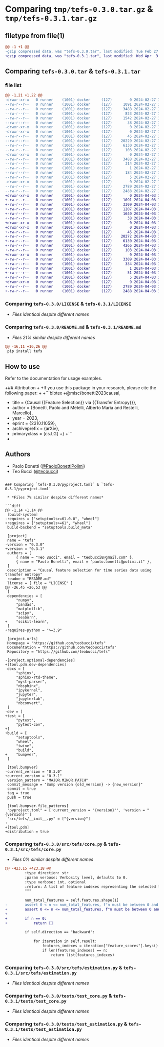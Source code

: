# Comparing `tmp/tefs-0.3.0.tar.gz` & `tmp/tefs-0.3.1.tar.gz`

## filetype from file(1)

```diff
@@ -1 +1 @@
-gzip compressed data, was "tefs-0.3.0.tar", last modified: Tue Feb 27 13:57:04 2024, max compression
+gzip compressed data, was "tefs-0.3.1.tar", last modified: Wed Apr  3 11:23:18 2024, max compression
```

## Comparing `tefs-0.3.0.tar` & `tefs-0.3.1.tar`

### file list

```diff
@@ -1,21 +1,22 @@
-drwxr-xr-x   0 runner    (1001) docker     (127)        0 2024-02-27 13:57:04.127361 tefs-0.3.0/
--rw-r--r--   0 runner    (1001) docker     (127)     1091 2024-02-27 13:56:42.000000 tefs-0.3.0/LICENSE
--rw-r--r--   0 runner    (1001) docker     (127)     3488 2024-02-27 13:57:04.127361 tefs-0.3.0/PKG-INFO
--rw-r--r--   0 runner    (1001) docker     (127)      823 2024-02-27 13:56:42.000000 tefs-0.3.0/README.md
--rw-r--r--   0 runner    (1001) docker     (127)     1542 2024-02-27 13:56:42.000000 tefs-0.3.0/pyproject.toml
--rw-r--r--   0 runner    (1001) docker     (127)       38 2024-02-27 13:57:04.127361 tefs-0.3.0/setup.cfg
-drwxr-xr-x   0 runner    (1001) docker     (127)        0 2024-02-27 13:57:04.123361 tefs-0.3.0/src/
-drwxr-xr-x   0 runner    (1001) docker     (127)        0 2024-02-27 13:57:04.123361 tefs-0.3.0/src/tefs/
--rw-r--r--   0 runner    (1001) docker     (127)       45 2024-02-27 13:56:42.000000 tefs-0.3.0/src/tefs/__init__.py
--rw-r--r--   0 runner    (1001) docker     (127)    20229 2024-02-27 13:56:42.000000 tefs-0.3.0/src/tefs/core.py
--rw-r--r--   0 runner    (1001) docker     (127)     6130 2024-02-27 13:56:42.000000 tefs-0.3.0/src/tefs/estimation.py
--rw-r--r--   0 runner    (1001) docker     (127)      103 2024-02-27 13:56:42.000000 tefs-0.3.0/src/tefs/types.py
-drwxr-xr-x   0 runner    (1001) docker     (127)        0 2024-02-27 13:57:04.127361 tefs-0.3.0/src/tefs.egg-info/
--rw-r--r--   0 runner    (1001) docker     (127)     3488 2024-02-27 13:57:04.000000 tefs-0.3.0/src/tefs.egg-info/PKG-INFO
--rw-r--r--   0 runner    (1001) docker     (127)      314 2024-02-27 13:57:04.000000 tefs-0.3.0/src/tefs.egg-info/SOURCES.txt
--rw-r--r--   0 runner    (1001) docker     (127)        1 2024-02-27 13:57:04.000000 tefs-0.3.0/src/tefs.egg-info/dependency_links.txt
--rw-r--r--   0 runner    (1001) docker     (127)      184 2024-02-27 13:57:04.000000 tefs-0.3.0/src/tefs.egg-info/requires.txt
--rw-r--r--   0 runner    (1001) docker     (127)        5 2024-02-27 13:57:04.000000 tefs-0.3.0/src/tefs.egg-info/top_level.txt
-drwxr-xr-x   0 runner    (1001) docker     (127)        0 2024-02-27 13:57:04.127361 tefs-0.3.0/tests/
--rw-r--r--   0 runner    (1001) docker     (127)     2789 2024-02-27 13:56:42.000000 tefs-0.3.0/tests/test_core.py
--rw-r--r--   0 runner    (1001) docker     (127)     2488 2024-02-27 13:56:42.000000 tefs-0.3.0/tests/test_estimation.py
+drwxr-xr-x   0 runner    (1001) docker     (127)        0 2024-04-03 11:23:18.671984 tefs-0.3.1/
+-rw-r--r--   0 runner    (1001) docker     (127)     1091 2024-04-03 11:21:11.000000 tefs-0.3.1/LICENSE
+-rw-r--r--   0 runner    (1001) docker     (127)     3309 2024-04-03 11:23:18.671984 tefs-0.3.1/PKG-INFO
+-rw-r--r--   0 runner    (1001) docker     (127)     1207 2024-04-03 11:21:11.000000 tefs-0.3.1/README.md
+-rw-r--r--   0 runner    (1001) docker     (127)     1640 2024-04-03 11:21:11.000000 tefs-0.3.1/pyproject.toml
+-rw-r--r--   0 runner    (1001) docker     (127)       38 2024-04-03 11:23:18.671984 tefs-0.3.1/setup.cfg
+drwxr-xr-x   0 runner    (1001) docker     (127)        0 2024-04-03 11:23:18.667984 tefs-0.3.1/src/
+drwxr-xr-x   0 runner    (1001) docker     (127)        0 2024-04-03 11:23:18.667984 tefs-0.3.1/src/tefs/
+-rw-r--r--   0 runner    (1001) docker     (127)       45 2024-04-03 11:21:11.000000 tefs-0.3.1/src/tefs/__init__.py
+-rw-r--r--   0 runner    (1001) docker     (127)    20272 2024-04-03 11:21:11.000000 tefs-0.3.1/src/tefs/core.py
+-rw-r--r--   0 runner    (1001) docker     (127)     6130 2024-04-03 11:21:11.000000 tefs-0.3.1/src/tefs/estimation.py
+-rw-r--r--   0 runner    (1001) docker     (127)     4266 2024-04-03 11:21:11.000000 tefs-0.3.1/src/tefs/metrics.py
+-rw-r--r--   0 runner    (1001) docker     (127)      103 2024-04-03 11:21:11.000000 tefs-0.3.1/src/tefs/types.py
+drwxr-xr-x   0 runner    (1001) docker     (127)        0 2024-04-03 11:23:18.671984 tefs-0.3.1/src/tefs.egg-info/
+-rw-r--r--   0 runner    (1001) docker     (127)     3309 2024-04-03 11:23:18.000000 tefs-0.3.1/src/tefs.egg-info/PKG-INFO
+-rw-r--r--   0 runner    (1001) docker     (127)      334 2024-04-03 11:23:18.000000 tefs-0.3.1/src/tefs.egg-info/SOURCES.txt
+-rw-r--r--   0 runner    (1001) docker     (127)        1 2024-04-03 11:23:18.000000 tefs-0.3.1/src/tefs.egg-info/dependency_links.txt
+-rw-r--r--   0 runner    (1001) docker     (127)       51 2024-04-03 11:23:18.000000 tefs-0.3.1/src/tefs.egg-info/requires.txt
+-rw-r--r--   0 runner    (1001) docker     (127)        5 2024-04-03 11:23:18.000000 tefs-0.3.1/src/tefs.egg-info/top_level.txt
+drwxr-xr-x   0 runner    (1001) docker     (127)        0 2024-04-03 11:23:18.671984 tefs-0.3.1/tests/
+-rw-r--r--   0 runner    (1001) docker     (127)     2789 2024-04-03 11:21:11.000000 tefs-0.3.1/tests/test_core.py
+-rw-r--r--   0 runner    (1001) docker     (127)     2488 2024-04-03 11:21:11.000000 tefs-0.3.1/tests/test_estimation.py
```

### Comparing `tefs-0.3.0/LICENSE` & `tefs-0.3.1/LICENSE`

 * *Files identical despite different names*

### Comparing `tefs-0.3.0/README.md` & `tefs-0.3.1/README.md`

 * *Files 21% similar despite different names*

```diff
@@ -16,11 +16,26 @@
 pip install tefs
 ```
 
 ## How to use
 
 Refer to the documentation for usage examples.
 
+## Attribution
+
+If you use this package in your research, please cite the following paper:
+
+```bibtex
+@misc{bonetti2023causal,
+    title = {Causal {{Feature Selection}} via {{Transfer Entropy}}},
+    author = {Bonetti, Paolo and Metelli, Alberto Maria and Restelli, Marcello},
+    year = 2023,
+    eprint = {2310.11059},
+    archiveprefix = {arXiv},
+    primaryclass = {cs.LG}
+}
+```
+
 ## Authors
 
 - Paolo Bonetti ([@PaoloBonettiPolimi](https://github.com/PaoloBonettiPolimi))
 - Teo Bucci ([@teobucci](https://github.com/teobucci))
```

### Comparing `tefs-0.3.0/pyproject.toml` & `tefs-0.3.1/pyproject.toml`

 * *Files 7% similar despite different names*

```diff
@@ -1,14 +1,14 @@
 [build-system]
-requires = ["setuptools>=61.0.0", "wheel"]
+requires = ["setuptools>=61", "wheel"]
 build-backend = "setuptools.build_meta"
 
 [project]
 name = "tefs"
-version = "0.3.0"
+version = "0.3.1"
 authors = [
     { name = "Teo Bucci", email = "teobucci8@gmail.com" },
     { name = "Paolo Bonetti", email = "paolo.bonetti@polimi.it" },
 ]
 description = "Causal feature selection for time series data using transfer entropy"
 readme = "README.md"
 license = { file = "LICENSE" }
@@ -26,45 +26,53 @@
 ]
 dependencies = [
     "numpy",
     "pandas",
     "matplotlib",
     "scipy",
     "seaborn",
+    "scikit-learn",
 ]
+requires-python = ">=3.9"
 
 [project.urls]
 Homepage = "https://github.com/teobucci/tefs"
 Documentation = "https://github.com/teobucci/tefs"
 Repository = "https://github.com/teobucci/tefs"
 
-[project.optional-dependencies]
+[tool.pdm.dev-dependencies]
 docs = [
     "sphinx",
     "sphinx-rtd-theme",
     "myst-parser",
     "nbsphinx",
     "ipykernel",
     "jupyter",
     "jupyterlab",
     "nbconvert",
 ]
-dev = [
+test = [
     "pytest",
     "pytest-cov",
+]
+build = [
     "setuptools",
     "wheel",
     "twine",
     "build",
+    "bumpver",
 ]
 
 [tool.bumpver]
-current_version = "0.3.0"
+current_version = "0.3.1"
 version_pattern = "MAJOR.MINOR.PATCH"
 commit_message = "Bump version {old_version} -> {new_version}"
 commit = true
 tag = true
 push = true
 
 [tool.bumpver.file_patterns]
 "pyproject.toml" = ['current_version = "{version}"', 'version = "{version}"']
 "src/tefs/__init__.py" = ["{version}"]
+
+[tool.pdm]
+distribution = true
```

### Comparing `tefs-0.3.0/src/tefs/core.py` & `tefs-0.3.1/src/tefs/core.py`

 * *Files 0% similar despite different names*

```diff
@@ -423,15 +423,18 @@
         :type direction: str
         :param verbose: Verbosity level, defaults to 0.
         :type verbose: int, optional
         :return: A list of feature indexes representing the selected features.
         """
 
         num_total_features = self.features.shape[1]
-        assert 0 < n <= num_total_features, f"n must be between 0 and {num_total_features}"
+        assert 0 <= n <= num_total_features, f"n must be between 0 and {num_total_features}"
+
+        if n == 0:
+            return []
 
         if self.direction == "backward":
 
             for iteration in self.result:
                 features_indexes = iteration["feature_scores"].keys()
                 if len(features_indexes) == n:
                     return list(features_indexes)
```

### Comparing `tefs-0.3.0/src/tefs/estimation.py` & `tefs-0.3.1/src/tefs/estimation.py`

 * *Files identical despite different names*

### Comparing `tefs-0.3.0/tests/test_core.py` & `tefs-0.3.1/tests/test_core.py`

 * *Files identical despite different names*

### Comparing `tefs-0.3.0/tests/test_estimation.py` & `tefs-0.3.1/tests/test_estimation.py`

 * *Files identical despite different names*

